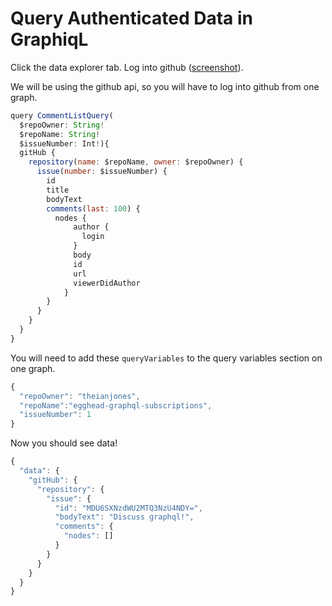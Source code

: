 # Query Authenticated Data in GraphiqL

Click the data explorer tab. Log into github ([screenshot](https://share.getcloudapp.com/QwuKdmqY)).

We will be using the github api, so you will have to log into github from one graph.

```js
query CommentListQuery(
  $repoOwner: String!
  $repoName: String!
  $issueNumber: Int!){
  gitHub {
    repository(name: $repoName, owner: $repoOwner) {
      issue(number: $issueNumber) {
        id
        title
        bodyText
        comments(last: 100) {
          nodes {
              author {
                login
              }
              body
              id
              url
              viewerDidAuthor
            }
        }
      }
    }
  }
}
```

You will need to add these `queryVariables` to the query variables section on one graph.

```js
{
  "repoOwner": "theianjones",
  "repoName":"egghead-graphql-subscriptions",
  "issueNumber": 1
}
```

Now you should see data!

```js
{
  "data": {
    "gitHub": {
      "repository": {
        "issue": {
          "id": "MDU6SXNzdWU2MTQ3NzU4NDY=",
          "bodyText": "Discuss graphql!",
          "comments": {
            "nodes": []
          }
        }
      }
    }
  }
}
```
